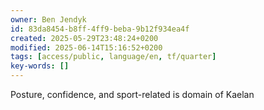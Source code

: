 ```yaml
---
owner: Ben Jendyk
id: 83da8454-b8ff-4ff9-beba-9b12f934ea4f
created: 2025-05-29T23:48:24+0200
modified: 2025-06-14T15:16:52+0200
tags: [access/public, language/en, tf/quarter]
key-words: []
---
```


Posture, confidence, and sport-related is domain of Kaelan